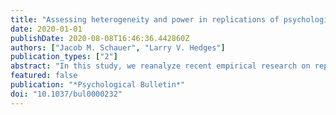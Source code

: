 ```yaml
---
title: "Assessing heterogeneity and power in replications of psychological experiments"
date: 2020-01-01
publishDate: 2020-08-08T16:46:36.442860Z
authors: ["Jacob M. Schauer", "Larry V. Hedges"]
publication_types: ["2"]
abstract: "In this study, we reanalyze recent empirical research on replication from a meta-analytic perspective. We argue that there are different ways to define 'replication failure,' and that analyses can focus on exploring variation among replication studies or assess whether their results contradict the findings of the original study. We apply this framework to a set of psychological findings that have been replicated and assess the sensitivity of these analyses. We find that tests for replication that involve only a single replication study are almost always severely underpowered. Among the 40 findings for which ensembles of multisite direct replications were conducted, we find that between 11 and 17 (28% to 43%) ensembles produced heterogeneous effects, depending on how replication is defined. This heterogeneity could not be completely explained by moderators documented by replication research programs. We also find that these ensembles were not always well-powered to detect potentially meaningful values of heterogeneity. Finally, we identify several discrepancies between the results of original studies and the distribution of effects found by multisite replications but note that these analyses also have low power. We conclude by arguing that efforts to assess replication would benefit from further methodological work on designing replication studies to ensure analyses are sufficiently sensitive."
featured: false
publication: "*Psychological Bulletin*"
doi: "10.1037/bul0000232"
---
```


